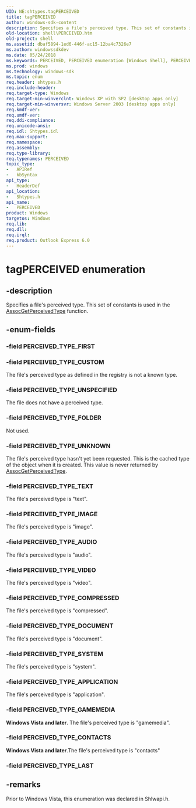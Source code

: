 ```yaml
---
UID: NE:shtypes.tagPERCEIVED
title: tagPERCEIVED
author: windows-sdk-content
description: Specifies a file's perceived type. This set of constants is used in the AssocGetPerceivedType function.
old-location: shell\PERCEIVED.htm
old-project: shell
ms.assetid: dbaf5894-1ed6-446f-ac15-12ba4c7326e7
ms.author: windowssdkdev
ms.date: 05/24/2018
ms.keywords: PERCEIVED, PERCEIVED enumeration [Windows Shell], PERCEIVED_TYPE_APPLICATION, PERCEIVED_TYPE_AUDIO, PERCEIVED_TYPE_COMPRESSED, PERCEIVED_TYPE_CONTACTS, PERCEIVED_TYPE_CUSTOM, PERCEIVED_TYPE_DOCUMENT, PERCEIVED_TYPE_FOLDER, PERCEIVED_TYPE_GAMEMEDIA, PERCEIVED_TYPE_IMAGE, PERCEIVED_TYPE_SYSTEM, PERCEIVED_TYPE_TEXT, PERCEIVED_TYPE_UNKNOWN, PERCEIVED_TYPE_UNSPECIFIED, PERCEIVED_TYPE_VIDEO, _shell_PERCEIVED, shell.PERCEIVED, shtypes/PERCEIVED, shtypes/PERCEIVED_TYPE_APPLICATION, shtypes/PERCEIVED_TYPE_AUDIO, shtypes/PERCEIVED_TYPE_COMPRESSED, shtypes/PERCEIVED_TYPE_CONTACTS, shtypes/PERCEIVED_TYPE_CUSTOM, shtypes/PERCEIVED_TYPE_DOCUMENT, shtypes/PERCEIVED_TYPE_FOLDER, shtypes/PERCEIVED_TYPE_GAMEMEDIA, shtypes/PERCEIVED_TYPE_IMAGE, shtypes/PERCEIVED_TYPE_SYSTEM, shtypes/PERCEIVED_TYPE_TEXT, shtypes/PERCEIVED_TYPE_UNKNOWN, shtypes/PERCEIVED_TYPE_UNSPECIFIED, shtypes/PERCEIVED_TYPE_VIDEO, tagPERCEIVED
ms.prod: windows
ms.technology: windows-sdk
ms.topic: enum
req.header: shtypes.h
req.include-header: 
req.target-type: Windows
req.target-min-winverclnt: Windows XP with SP2 [desktop apps only]
req.target-min-winversvr: Windows Server 2003 [desktop apps only]
req.kmdf-ver: 
req.umdf-ver: 
req.ddi-compliance: 
req.unicode-ansi: 
req.idl: Shtypes.idl
req.max-support: 
req.namespace: 
req.assembly: 
req.type-library: 
req.typenames: PERCEIVED
topic_type:
-	APIRef
-	kbSyntax
api_type:
-	HeaderDef
api_location:
-	Shtypes.h
api_name:
-	PERCEIVED
product: Windows
targetos: Windows
req.lib: 
req.dll: 
req.irql: 
req.product: Outlook Express 6.0
---
```


# tagPERCEIVED enumeration


## -description


Specifies a file's perceived type. This set of constants is used in the <a href="https://msdn.microsoft.com/d37f1574-b261-43bf-9712-05a569ab4246">AssocGetPerceivedType</a> function.


## -enum-fields




### -field PERCEIVED_TYPE_FIRST


### -field PERCEIVED_TYPE_CUSTOM

The file's perceived type as defined in the registry is not a known type.


### -field PERCEIVED_TYPE_UNSPECIFIED

The file does not have a perceived type.


### -field PERCEIVED_TYPE_FOLDER

Not used.


### -field PERCEIVED_TYPE_UNKNOWN

The file's perceived type hasn't yet been requested. This is the cached type of the object when it is created. This value is never returned by <a href="https://msdn.microsoft.com/d37f1574-b261-43bf-9712-05a569ab4246">AssocGetPerceivedType</a>.


### -field PERCEIVED_TYPE_TEXT

The file's perceived type is "text".


### -field PERCEIVED_TYPE_IMAGE

The file's perceived type is "image".


### -field PERCEIVED_TYPE_AUDIO

The file's perceived type is "audio".


### -field PERCEIVED_TYPE_VIDEO

The file's perceived type is "video".


### -field PERCEIVED_TYPE_COMPRESSED

The file's perceived type is "compressed".


### -field PERCEIVED_TYPE_DOCUMENT

The file's perceived type is "document".


### -field PERCEIVED_TYPE_SYSTEM

The file's perceived type is "system".


### -field PERCEIVED_TYPE_APPLICATION

The file's perceived type is "application".


### -field PERCEIVED_TYPE_GAMEMEDIA

<b>Windows Vista and later</b>. The file's perceived type is "gamemedia".


### -field PERCEIVED_TYPE_CONTACTS

<b>Windows Vista and later</b>.The file's perceived type is "contacts"


### -field PERCEIVED_TYPE_LAST




## -remarks



Prior to Windows Vista, this enumeration was declared in Shlwapi.h.




